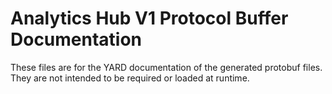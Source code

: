 # Analytics Hub V1 Protocol Buffer Documentation

These files are for the YARD documentation of the generated protobuf files.
They are not intended to be required or loaded at runtime.
